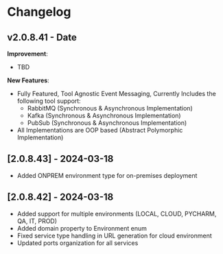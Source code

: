 # Changelog

## v2.0.8.41 - Date

**Improvement**:

- TBD

**New Features**:

- Fully Featured, Tool Agnostic Event Messaging, Currently Includes the following tool support:
  - RabbitMQ (Synchronous & Asynchronous Implementation)
  - Kafka (Synchronous & Asynchronous Implementation)
  - PubSub (Synchronous & Asynchronous Implementation)
- All Implementations are OOP based (Abstract Polymorphic Implementation)

## [2.0.8.43] - 2024-03-18
- Added ONPREM environment type for on-premises deployment

## [2.0.8.42] - 2024-03-18
- Added support for multiple environments (LOCAL, CLOUD, PYCHARM, QA, IT, PROD)
- Added domain property to Environment enum
- Fixed service type handling in URL generation for cloud environment
- Updated ports organization for all services
